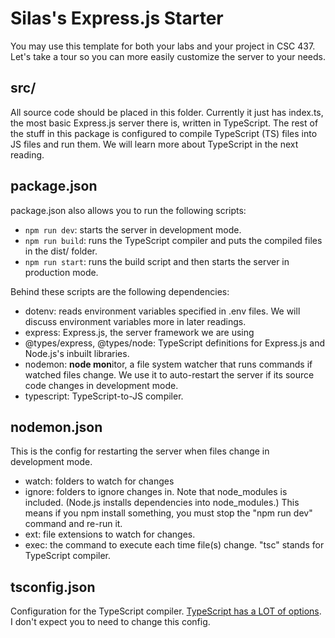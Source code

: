 # Silas's Express.js Starter
You may use this template for both your labs and your project in CSC 437.  Let's take a tour so you can more easily customize the server to your needs.

## src/
All source code should be placed in this folder.  Currently it just has index.ts, the most basic Express.js server there is, written in TypeScript.  The rest of the stuff in this package is configured to compile TypeScript (TS) files into JS files and run them.  We will learn more about TypeScript in the next reading.

## package.json
package.json also allows you to run the following scripts:
* `npm run dev`: starts the server in development mode.
* `npm run build`: runs the TypeScript compiler and puts the compiled files in the dist/ folder.
* `npm run start`: runs the build script and then starts the server in production mode.

Behind these scripts are the following dependencies:

* dotenv: reads environment variables specified in .env files.  We will discuss environment variables more in later readings.
* express: Express.js, the server framework we are using
* @types/express, @types/node: TypeScript definitions for Express.js and Node.js's inbuilt libraries.
* nodemon: **node mon**itor, a file system watcher that runs commands if watched files change.  We use it to auto-restart the server if its source code changes in development mode.
* typescript: TypeScript-to-JS compiler.

## nodemon.json
This is the config for restarting the server when files change in development mode.

* watch: folders to watch for changes
* ignore: folders to ignore changes in.  Note that node_modules is included.  (Node.js installs dependencies into node_modules.)  This means if you npm install something, you must stop the "npm run dev" command and re-run it.
* ext: file extensions to watch for changes.
* exec: the command to execute each time file(s) change.  "tsc" stands for TypeScript compiler.

## tsconfig.json
Configuration for the TypeScript compiler.  [TypeScript has a LOT of options](https://www.typescriptlang.org/tsconfig/).  I don't expect you to need to change this config.

